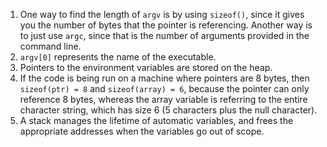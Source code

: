 1. One way to find the length of `argv` is by using `sizeof()`, since it gives you the number of bytes that the pointer is referencing. Another way is to just use `argc`, since that is the number of arguments provided in the command line.
2. `argv[0]` represents the name of the executable.
3. Pointers to the environment variables are stored on the heap.
4. If the code is being run on a machine where pointers are 8 bytes, then `sizeof(ptr) = 8` and `sizeof(array) = 6`, because the pointer can only reference 8 bytes, whereas the array variable is referring to the entire character string, which has size 6 (5 characters plus the null character).
5. A stack manages the lifetime of automatic variables, and frees the appropriate addresses when the variables go out of scope.
